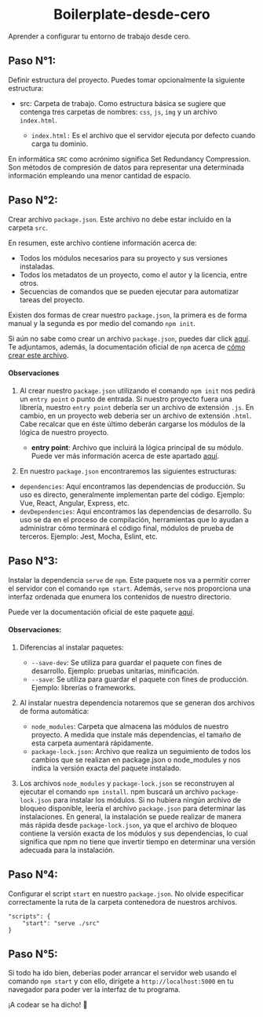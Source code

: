 <h1 align="center">Boilerplate-desde-cero</h1>
Aprender a configurar tu entorno de trabajo desde cero.

## Paso N°1:
Definir estructura del proyecto. Puedes tomar opcionalmente la siguiente estructura:

* src: 
 Carpeta de trabajo. Como estructura básica se sugiere que contenga tres carpetas de 
 nombres: `css`, `js`, `img` y un archivo `index.html`.
 
  - `index.html:` Es el archivo que el servidor ejecuta por defecto cuando carga tu 
  dominio.
  
 En informática `SRC` como acrónimo significa Set Redundancy Compression. Son
 métodos de compresión de datos para representar una determinada información empleando 
 una menor cantidad de espacio.

## Paso N°2:
Crear archivo `package.json`. Este archivo no debe estar incluido en la carpeta `src`.

En resumen, este archivo contiene información acerca de:
 - Todos los módulos necesarios para su proyecto y sus versiones instaladas.
 - Todos los metadatos de un proyecto, como el autor y la licencia, entre otros.
 - Secuencias de comandos que se pueden ejecutar para automatizar tareas del proyecto.

Existen dos formas de crear nuestro `package.json`, la primera es de forma 
manual y la segunda es por medio del comando `npm init`. 

Si aún no sabe como crear un archivo `package.json`, puedes dar click 
[aquí](https://medium.com/noders/t%C3%BA-yo-y-package-json-9553929fb2e3). Te 
adjuntamos, además, la documentación oficial de `npm` acerca de 
[cómo crear este archivo](https://docs.npmjs.com/creating-a-package-json-file).

#### Observaciones
  1. Al crear nuestro `package.json` utilizando el comando `npm init` nos pedirá un 
    `entry point` o punto de entrada. Si nuestro proyecto fuera una librería, nuestro 
    `entry point` debería ser un archivo de extensión `.js`. En cambio, en un proyecto 
    web debería ser un archivo de extensión `.html`. Cabe recalcar que en éste último
    deberán cargarse los módulos de la lógica de nuestro proyecto. 
 
       - **entry point**: Archivo que incluirá la lógica principal de su módulo. Puede 
       ver más información acerca de este apartado 
       [aquí](https://stackoverflow.com/questions/32800066/what-is-entry-point-in-npm-init).

  2. En nuestro `package.json` encontraremos las siguientes estructuras:
   - `dependencies`: Aquí encontramos las dependencias de producción. Su uso es directo, 
   generalmente implementan parte del código. Ejemplo: Vue, React, Angular, Express, etc.
   - `devDependencies`:  Aquí encontramos las dependencias de desarrollo. Su uso se da en
   el proceso de compilación, herramientas que lo ayudan a administrar cómo terminará el 
   código final, módulos de prueba de terceros. Ejemplo: Jest, Mocha, Eslint, etc.

## Paso N°3:
Instalar la dependencia `serve` de `npm`. Este paquete nos va a permitir correr el servidor 
con el comando `npm start`. Además, `serve` nos proporciona una interfaz ordenada que enumera 
los contenidos de nuestro directorio.

Puede ver la documentación oficial de este paquete [aquí](https://www.npmjs.com/package/serve).

#### Observaciones:
 1. Diferencias al instalar paquetes:
     - `--save-dev`: Se utiliza para guardar el paquete con fines de desarrollo. Ejemplo: 
      pruebas unitarias, minificación.
     - `--save`: Se utiliza para guardar el paquete con fines de producción. Ejemplo:
      librerías o frameworks.

 2. Al instalar nuestra dependencia notaremos que se generan dos archivos de forma automática:
    - `node_modules`: Carpeta que almacena las módulos de nuestro proyecto. A medida que 
    instale más dependencias, el tamaño de esta carpeta aumentará rápidamente.
    - `package-lock.json`: Archivo que realiza un seguimiento de todos los cambios que se realizan 
    en package.json o node_modules y nos indica la versión exacta del paquete instalado. 
    
 3. Los archivos `node_modules` y `package-lock.json` se reconstruyen al ejecutar el comando 
    `npm install`. npm buscará un archivo `package-lock.json` para instalar los módulos. Si no
    hubiera ningún archivo de bloqueo disponible, leería el archivo `package.json` para determinar
    las instalaciones. En general, la instalación se puede realizar de manera más rápida desde 
    `package-lock.json`, ya que el archivo de bloqueo contiene la versión exacta de los módulos y 
    sus dependencias, lo cual significa que npm no tiene que invertir tiempo en determinar una 
    versión adecuada para la instalación.

## Paso N°4:
Configurar el script `start` en nuestro `package.json`. No olvide especificar correctamente
la ruta de la carpeta contenedora de nuestros archivos.

```
"scripts": {
    "start": "serve ./src"
}
```

## Paso N°5:
Si todo ha ido bien, deberías poder arrancar el servidor web usando el comando `npm start` 
y con ello, dirígete a `http://localhost:5000` en tu navegador para poder ver la interfaz 
de tu programa.

¡A codear se ha dicho! :rocket:

